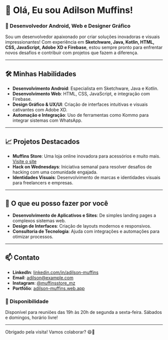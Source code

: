 # 👋 Olá, Eu sou Adilson Muffins!

### 🚀 Desenvolvedor Android, Web e Designer Gráfico

Sou um desenvolvedor apaixonado por criar soluções inovadoras e visuais impressionantes! Com experiência em **Sketchware, Java, Kotlin, HTML, CSS, JavaScript, Adobe XD e Firebase**, estou sempre pronto para enfrentar novos desafios e contribuir com projetos que fazem a diferença.

---

## 🛠️ Minhas Habilidades

- **Desenvolvimento Android**: Especialista em Sketchware, Java e Kotlin.
- **Desenvolvimento Web**: HTML, CSS, JavaScript, e integração com Firebase.
- **Design Gráfico & UX/UI**: Criação de interfaces intuitivas e visuais cativantes com Adobe XD.
- **Automação e Integração**: Uso de ferramentas como Kommo para integrar sistemas com WhatsApp.

---

## 📈 Projetos Destacados

- **Muffins Store**: Uma loja online inovadora para acessórios e muito mais. [Visite o site](https://muffinsstore-mz.web.app)
- **Hack on Wednesdays**: Iniciativa semanal para resolver desafios de hacking com uma comunidade engajada.
- **Identidades Visuais**: Desenvolvimento de marcas e identidades visuais para freelancers e empresas.

---

## 🌟 O que eu posso fazer por você

- **Desenvolvimento de Aplicativos e Sites**: De simples landing pages a complexos sistemas web.
- **Design de Interfaces**: Criação de layouts modernos e responsivos.
- **Consultoria de Tecnologia**: Ajuda com integrações e automações para otimizar processos.

---

## 📫 Contato

- **LinkedIn**: [linkedin.com/in/adilson-muffins](#) 
- **Email**: adilson@example.com
- **Instagram**: [@muffinsstore_mz](https://instagram.com/muffinsstore_mz)
- **Portfólio**: [adilson-muffins.web.app](https://adilson-muffins.web.app)

### 📅 Disponibilidade

Disponível para reuniões das 19h às 20h de segunda a sexta-feira. Sábados e domingos, horário livre!

---

Obrigado pela visita! Vamos colaborar? 😄🚀
